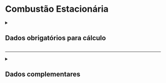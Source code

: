 # Combustão Estacionária

<details>
  <summary><strong><h2>Dados obrigatórios para cálculo</strong></summary>

|Campo no Supabase|Valor GHG|
|---|---|
`categoria_de_emissoes`|_COMBUSTÃO ESTACIONÁRIA_
|`date`|Data de referência _(yyyy-mm-dd hh:mm:ss)_|
|[combustivel](https://github.com/ZNIT-Tech/documentation/blob/main/Combustiveis.md)|Combustível Utilizado|
|[id_setor](https://github.com/ZNIT-Tech/documentation/blob/main/Setores.md)|Setor do fator de emissão|
|`un`|Unidade|
|`consumo_anual`|Quantidade Consumida _(t/m³)_|

</details>

---

<details>
  <summary><h2><strong>Dados complementares</strong></summary>

|Campo no Supabase|Valor|
|---|---|
|`cnpj_fornecedor`|CNPJ Fornecedor|
|`nome_fornecedor`|Nome Fornecedor|
`numero_do_documento`|Chave da NFe|
`natureza_da_operao`|Natureza da operação|
`cdigo_do_produto`|Codigo produto|
`ncm`|NCM|
`un`|Unidade de medida|
`quant`|Quantidade|
`peso_nf`|Peso|
`endereco_do_experdidor`|Endereço do remetente|
`endereco_do_destinatrio`|Endereço do destinatário|


</details>
